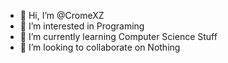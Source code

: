 - 👋 Hi, I’m @CromeXZ
- 👀 I’m interested in Programing
- 🌱 I’m currently learning Computer Science Stuff
- 💞️ I’m looking to collaborate on Nothing

<!---
CromeXZ/CromeXZ is a ✨ special ✨ repository because its `README.md` (this file) appears on your GitHub profile.
You can click the Preview link to take a look at your changes.
--->

